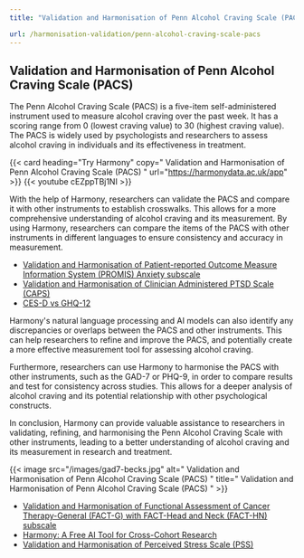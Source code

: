 ```yaml
---
title: "Validation and Harmonisation of Penn Alcohol Craving Scale (PACS)"

url: /harmonisation-validation/penn-alcohol-craving-scale-pacs
---
```


## Validation and Harmonisation of Penn Alcohol Craving Scale (PACS)

The Penn Alcohol Craving Scale (PACS) is a five-item self-administered instrument used to measure alcohol craving over the past week. It has a scoring range from 0 (lowest craving value) to 30 (highest craving value). The PACS is widely used by psychologists and researchers to assess alcohol craving in individuals and its effectiveness in treatment.

{{< card heading="Try Harmony" copy=" Validation and Harmonisation of Penn Alcohol Craving Scale (PACS) " url="https://harmonydata.ac.uk/app" >}}
{{< youtube cEZppTBj1NI >}}

With the help of Harmony, researchers can validate the PACS and compare it with other instruments to establish crosswalks. This allows for a more comprehensive understanding of alcohol craving and its measurement. By using Harmony, researchers can compare the items of the PACS with other instruments in different languages to ensure consistency and accuracy in measurement.

* [Validation and Harmonisation of Patient-reported Outcome Measure Information System (PROMIS) Anxiety subscale](/harmonisation-validation/patient-reported-outcome-measure-information-system-promis-anxiety-subscale)
* [Validation and Harmonisation of Clinician Administered PTSD Scale (CAPS)](/harmonisation-validation/clinician-administered-ptsd-scale-caps)
* [CES-D vs GHQ-12](/ces-d-vs-ghq-12)

Harmony's natural language processing and AI models can also identify any discrepancies or overlaps between the PACS and other instruments. This can help researchers to refine and improve the PACS, and potentially create a more effective measurement tool for assessing alcohol craving.

Furthermore, researchers can use Harmony to harmonise the PACS with other instruments, such as the GAD-7 or PHQ-9, in order to compare results and test for consistency across studies. This allows for a deeper analysis of alcohol craving and its potential relationship with other psychological constructs.

In conclusion, Harmony can provide valuable assistance to researchers in validating, refining, and harmonising the Penn Alcohol Craving Scale with other instruments, leading to a better understanding of alcohol craving and its measurement in research and treatment.


{{< image src="/images/gad7-becks.jpg" alt=" Validation and Harmonisation of Penn Alcohol Craving Scale (PACS) " title=" Validation and Harmonisation of Penn Alcohol Craving Scale (PACS) " >}}









* [Validation and Harmonisation of Functional Assessment of Cancer Therapy-General (FACT-G) with FACT-Head and Neck (FACT-HN) subscale](/harmonisation-validation/functional-assessment-of-cancer-therapy-general-fact-g-with-fact-head-and-neck-fact-hn-subscale)
* [Harmony: A Free AI Tool for Cross-Cohort Research](/item-harmonisation/harmony-a-free-ai-tool-for-cross-cohort-research)
* [Validation and Harmonisation of Perceived Stress Scale (PSS)](/harmonisation-validation/perceived-stress-scale-pss)
